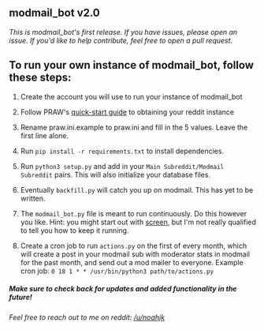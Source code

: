 ## modmail_bot v2.0

*This is modmail_bot's first release. If you have issues, please open an issue. If you'd like to help contribute, feel free to open a pull request.*

## To run your own instance of modmail_bot, follow these steps:

1. Create the account you will use to run your instance of modmail_bot

2. Follow PRAW's [quick-start guide](https://praw.readthedocs.io/en/latest/getting_started/quick_start.html) to obtaining your reddit instance

3. Rename praw.ini.example to praw.ini and fill in the 5 values. Leave the first line alone.

4. Run `pip install -r requirements.txt` to install dependencies. 

5. Run `python3 setup.py` and add in your `Main Subreddit/Modmail Subreddit` pairs. This will also initialize your database files.

6. Eventually `backfill.py` will catch you up on modmail. This has yet to be written.

7. The `modmail_bot.py` file is meant to run continuously. Do this however you like. Hint: you might start out with [screen](https://www.howtoforge.com/linux_screen), but I'm not really qualified to tell you how to keep it running.

8. Create a cron job to run `actions.py` on the first of every month, which will create a post in your modmail sub with moderator stats in modmail for the past month, and send out a mod mailer to everyone. Example cron job: `0 18 1 * * /usr/bin/python3 path/to/actions.py`

##### Make sure to check back for updates and added functionality in the future!

###### Feel free to reach out to me on reddit: [/u/noahjk](https://reddit.com/user/noahjk)